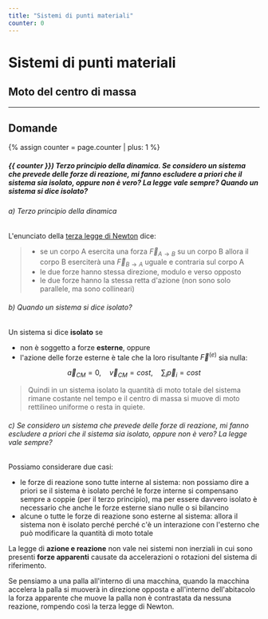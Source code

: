 ```yaml
---
title: "Sistemi di punti materiali"
counter: 0
---
```

# Sistemi di punti materiali
## Moto del centro di massa

---

## Domande

{% assign counter = page.counter | plus: 1 %}
##### {{ counter }}) Terzo principio della dinamica. Se considero un sistema che prevede delle forze di reazione, mi fanno escludere a priori che il sistema sia isolato, oppure non è vero? La legge vale sempre? Quando un sistema si dice isolato?

###### a) Terzo principio della dinamica
L'enunciato della [terza legge di Newton](dinamica.md#terza-legge-di-newton-principio-di-azione-e-reazione) dice:
> - se un corpo <span class="color">A</span> esercita una forza $\vec F_{A\rightarrow B}$ su un corpo <span class="color">B</span> allora il corpo <span class="color">B</span> eserciterà una $\vec F_{B\rightarrow A}$ uguale e contraria sul corpo <span class="color">A</span>
> - le due forze hanno stessa direzione, modulo e verso opposto 
> - le due forze hanno la stessa retta d'azione (non sono solo parallele, ma sono collineari)

###### b) Quando un sistema si dice isolato?

Un sistema si dice __isolato__ se 
- non è soggetto a forze __esterne__, oppure 
- l'azione delle forze esterne è tale che la loro risultante $\vec F^{(e)}$ sia nulla:

$$ \vec a_{CM} = 0,\quad \vec v_{CM} = cost,\quad \sum_i \vec p_i = cost $$

>Quindi in un sistema isolato la quantità di moto totale  del sistema rimane costante nel tempo e il centro di massa si muove di moto rettilineo uniforme o resta in quiete.

###### c)  Se considero un sistema che prevede delle forze di reazione, mi fanno escludere a priori che il sistema sia isolato, oppure non è vero? La legge vale sempre?

Possiamo considerare due casi:
- le forze di reazione sono tutte interne al sistema: non possiamo dire a priori se il sistema è isolato perché le forze interne si compensano sempre a coppie (per il terzo principio), ma per essere davvero isolato è necessario che anche le forze esterne siano nulle o si bilancino
- alcune o tutte le forze di reazione sono esterne al sistema: allora il sistema non è isolato perché perché c'è un interazione con l'esterno che può modificare la quantità di moto totale

La legge di __azione e reazione__ non vale nei sistemi non inerziali in cui sono presenti __forze apparenti__ causate da accelerazioni o rotazioni del sistema di riferimento.

Se pensiamo a una palla all'interno di una macchina, quando la macchina accelera la palla si muoverà in direzione opposta e all'interno dell'abitacolo la forza apparente che muove la palla non è contrastata da nessuna reazione, rompendo così la terza legge di Newton.